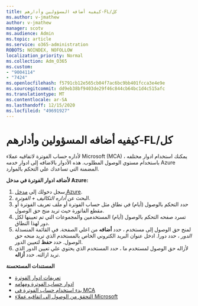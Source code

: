 ```yaml
---
title: كيفيه أضافه المسؤولين وأدارهم-FL/كل
ms.author: v-jmathew
author: v-jmathew
manager: scotv
ms.audience: Admin
ms.topic: article
ms.service: o365-administration
ROBOTS: NOINDEX, NOFOLLOW
localization_priority: Normal
ms.collection: Adm_O365
ms.custom:
- "9004114"
- "7424"
ms.openlocfilehash: f5791cb12e565cb04f7ac6bc9bb401fcca3e4e9e
ms.sourcegitcommit: dd9eb38bf9403de29f46c844cb64bc1d4c515afc
ms.translationtype: MT
ms.contentlocale: ar-SA
ms.lasthandoff: 12/15/2020
ms.locfileid: "49691927"
---
```

# <a name="how-to-add-and-manage-admins---mca-flcl"></a>كيفيه أضافه المسؤولين وأدارهم-FL/كل

لأداره حساب الفوترة لاتفاقيه عملاء Microsoft (MCA) ، يمكنك استخدام ادوار مختلفه باستخدام مستوي الوصول المطلوب. هذه الأدوار بالاضافه إلى ادوار خدمه Azure المضمنة التي تساعدك علي التحكم بالموارد.

**لأضافه ادوار الفوترة في مدخل Azure:**

1. سجل دخولك إلى [مدخل Azure](https://portal.azure.com/).
2. البحث عن *أداره التكاليف + الفوترة*.
3. حدد التحكم بالوصول (أيام) في نطاق مثل حساب الفوترة أو ملف تعريف الفوترة أو مقطع الفاتورة حيث تريد منح حق الوصول.
4. تسرد صفحه التحكم بالوصول (أيام) المستخدمين والمجموعات التي تم تعيينها لكل دور لهذا النطاق.
5. لمنح حق الوصول إلى مستخدم ، حدد **أضافه** من اعلي الصفحة. في القائمة المنسدلة *الدور* ، حدد دورا. ادخل عنوان البريد الكتروني الخاص بالمستخدم الذي تريد منحه حق الوصول. حدد **حفظ** لتعيين الدور.
6. لأزاله حق الوصول لمستخدم ما ، حدد المستخدم الذي يحتوي علي تعيين الدور الذي تريد ازالته. حدد **أزاله**.

**المستندات المستحسنة**

- [تعريفات ادوار الفوترة](https://docs.microsoft.com/azure/cost-management-billing/manage/understand-mca-roles)
- [ادوار حساب الفوترة ومهامه](https://docs.microsoft.com/azure/cost-management-billing/manage/understand-mca-roles#billing-account-roles-and-tasks)
- [بدء استخدام حساب الفوترة في MCA](https://docs.microsoft.com/azure/cost-management-billing/understand/mca-overview)
- [التحقق من الوصول إلى اتفاقيه عملاء Microsoft](https://docs.microsoft.com/azure/cost-management-billing/manage/change-credit-card?WT.mc_id=Portal-Microsoft_Azure_Support%22%20%5Cl%20%22manage-credit-cards-for-a-microsoft-customer-agreement%22%20%5Ct%20%22_blank#check-the-type-of-your-account)
